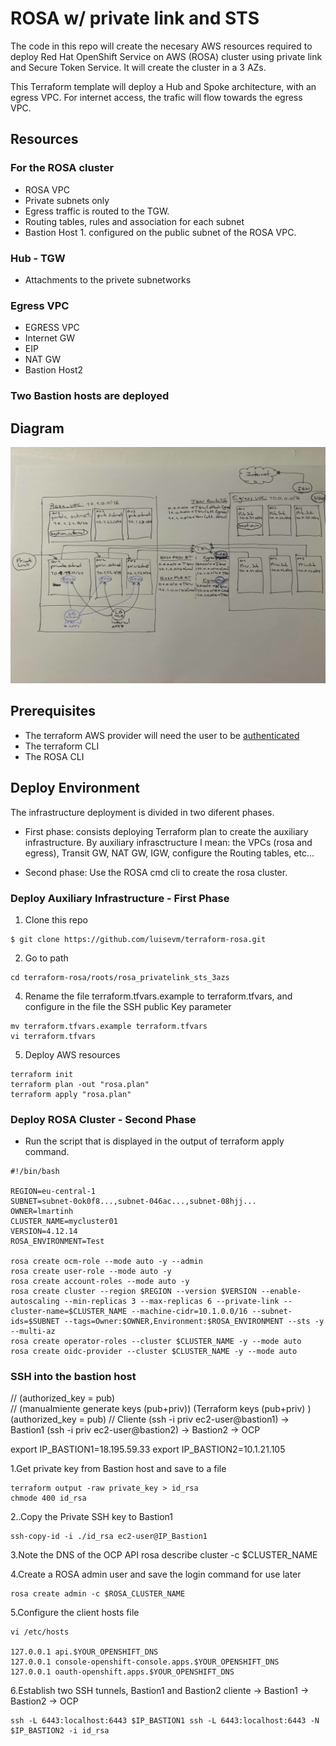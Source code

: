 # ROSA w/ private link and STS

The code in this repo will create the necesary AWS resources required to deploy Red Hat OpenShift Service on AWS (ROSA) cluster using private link and Secure Token Service.
It will create the cluster in a 3 AZs.

This Terraform template will deploy a Hub and Spoke architecture, with an egress VPC. For internet access, the trafic will flow towards the egress VPC.
## Resources

### For the ROSA cluster
 * ROSA VPC
 * Private subnets only
 * Egress traffic is routed to the TGW.
 * Routing tables, rules and association for each subnet
 * Bastion Host 1. configured on the public subnet of the ROSA VPC.

### Hub - TGW
 * Attachments to the privete subnetworks

### Egress VPC
 * EGRESS VPC
 * Internet GW
 * EIP
 * NAT GW
 * Bastion Host2

### Two Bastion hosts are deployed


## Diagram

![Quick Drawing](./images/quick-drawing.jpg)


## Prerequisites

 * The terraform AWS provider will need the user to be [authenticated](https://registry.terraform.io/providers/hashicorp/aws/latest/docs#authentication-and-configuration)
 * The terraform CLI
 * The ROSA CLI

## Deploy Environment
The infrastructure deployment is divided in two diferent phases. 
 * First phase: consists deploying Terraform plan to create the auxiliary infrastructure. By auxiliary infrasctructure I mean: the VPCs (rosa and egress), Transit GW, NAT GW, IGW, configure the Routing tables, etc... 

 * Second phase: Use the ROSA cmd cli to create the rosa cluster.

### Deploy Auxiliary Infrastructure - First Phase
1. Clone this repo
```
$ git clone https://github.com/luisevm/terraform-rosa.git
```

2. Go to path
```
cd terraform-rosa/roots/rosa_privatelink_sts_3azs
```

4. Rename the file terraform.tfvars.example to terraform.tfvars, and configure in the file the SSH public Key parameter
```
mv terraform.tfvars.example terraform.tfvars
vi terraform.tfvars
```

5. Deploy AWS resources
```
terraform init
terraform plan -out "rosa.plan"
terraform apply "rosa.plan"
```

### Deploy ROSA Cluster - Second Phase

 * Run the script that is displayed in the output of terraform apply command.
```
#!/bin/bash

REGION=eu-central-1
SUBNET=subnet-0ok0f8...,subnet-046ac...,subnet-08hjj...
OWNER=lmartinh
CLUSTER_NAME=mycluster01
VERSION=4.12.14
ROSA_ENVIRONMENT=Test

rosa create ocm-role --mode auto -y --admin
rosa create user-role --mode auto -y
rosa create account-roles --mode auto -y
rosa create cluster --region $REGION --version $VERSION --enable-autoscaling --min-replicas 3 --max-replicas 6 --private-link --cluster-name=$CLUSTER_NAME --machine-cidr=10.1.0.0/16 --subnet-ids=$SUBNET --tags=Owner:$OWNER,Environment:$ROSA_ENVIRONMENT --sts -y --multi-az
rosa create operator-roles --cluster $CLUSTER_NAME -y --mode auto
rosa create oidc-provider --cluster $CLUSTER_NAME -y --mode auto
```

### SSH into the bastion host
//     (authorized_key = pub)                       
// (manualmiente generate keys (pub+priv))              (Terraform keys (pub+priv) )                   (authorized_key = pub)
// Cliente (ssh -i priv ec2-user@bastion1)    ->  Bastion1 (ssh -i priv ec2-user@bastion2)   ->         Bastion2 -> OCP

export IP_BASTION1=18.195.59.33
export IP_BASTION2=10.1.21.105
 
1.Get private key from Bastion host and save to a file
```
terraform output -raw private_key > id_rsa
chmode 400 id_rsa
```

2..Copy the Private SSH key to Bastion1
```
ssh-copy-id -i ./id_rsa ec2-user@IP_Bastion1
```

3.Note the DNS of the OCP API
rosa describe cluster -c $CLUSTER_NAME

4.Create a ROSA admin user and save the login command for use later
```
rosa create admin -c $ROSA_CLUSTER_NAME
```

5.Configure the client hosts file
```
vi /etc/hosts

127.0.0.1 api.$YOUR_OPENSHIFT_DNS
127.0.0.1 console-openshift-console.apps.$YOUR_OPENSHIFT_DNS
127.0.0.1 oauth-openshift.apps.$YOUR_OPENSHIFT_DNS
```

6.Establish two SSH tunnels, Bastion1 and Bastion2
cliente  ->  Bastion1  ->  Bastion2 -> OCP
```
ssh -L 6443:localhost:6443 $IP_BASTION1 ssh -L 6443:localhost:6443 -N $IP_BASTION2 -i id_rsa
```
